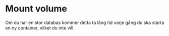 # Mount volume

Om du har en stor databas kommer detta ta lång tid varje gång du ska 
starta en ny container, vilket du inte vill. 
